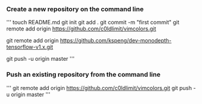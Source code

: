 ### Create a new repository on the command line
'''
touch README.md
git init
git add .
git commit -m "first commit"
git remote add origin https://github.com/c0ldlimit/vimcolors.git

git remote add origin https://github.com/kspeng/dev-monodepth-tensorflow-v1.x.git

git push -u origin master
'''
### Push an existing repository from the command line
'''
git remote add origin https://github.com/c0ldlimit/vimcolors.git
git push -u origin master
'''
